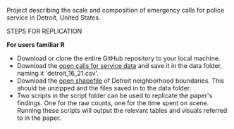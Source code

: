 Project describing the scale and composition of emergency calls for police service in Detroit, United States.

STEPS FOR REPLICATION

**For users familiar R**

- Download or clone the entire GitHub repository to your local machine.
- Download the [open calls for service data](https://opendata.arcgis.com/datasets/4f49eb825f564efa9a23cd103c4ba13b_0.csv) and save it in the data folder, naming it 'detroit_16_21.csv'.
- Download the [open shapefile](https://data.detroitmi.gov/datasets/current-city-of-detroit-neighborhoods/explore?location=42.352721%2C-83.099208%2C11.13) of Detroit neighborhood boundaries. This should be unzipped and the files saved in to the data folder.
- Two scripts in the script folder can be used to replicate the paper's findings. One for the raw counts, one for the time spent on scene. Running these scripts will output the relevant tables and visuals referred to in the paper.


